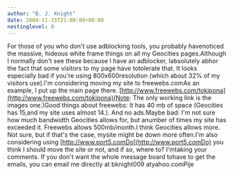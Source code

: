 ```yaml
---
author: "B. J. Knight"
date: 2004-11-15T21:08:00+00:00
nestinglevel: 0
---
```

For those of you who don't use adblocking tools, you probably havenoticed the massive, hideous white frame things on all my Geocities pages.Although I normally don't see these because I have an adblocker, Iabsolutely abhor the fact that some visitors to my page have totolerate that. It looks especially bad if you're using 800x600resolution (which about 32% of my visitors use).I'm considering moving my site to freewebs.comAs an example, I put up the main page there. [http://www.freewebs.com/tokipona](http://www.freewebs.com/tokipona)(Note: The only working link is the images one.)Good things about freewebs: It has 40 mb of space (Geocities has 15,and my site uses almost 14.). And no ads.Maybe bad: I'm not sure how much bandwidth Geocities allows for, but anumber of times my site has exceeded it. Freewebs allows 500mb/month.I think Geocities allows more. Not sure, but if that's the case, mysite might be down more often.I'm also considering using [http://www.port5.comDo](http://www.port5.comDo) you think I should move the site or not, and if so, where to? I'mtaking your comments. If you don't want the whole message board tohave to get the emails, you can email me directly at bknight009 atyahoo.comPije